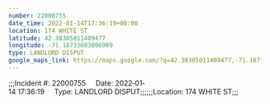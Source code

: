 ```yaml
---
number: 22000755
date_time: 2022-01-14T17:36:19+00:00
location: 174 WHITE ST
latitude: 42.38305011409477
longitude: -71.18733603096909
type: LANDLORD DISPUT
google_maps_link: https://maps.google.com/?q=42.38305011409477,-71.18733603096909
---
```


;;;Incident #: 22000755     Date: 2022‐01‐14 17:36:19     Type: LANDLORD DISPUT;;;;;;Location: 174 WHITE ST;;;

